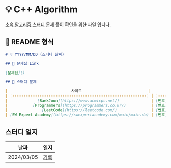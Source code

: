 # 💡 C++ Algorithm

[소속 알고리즘 스터디](https://www.notion.so/just-gomin/ad2bd5181fd74947ac4ea51f32636c62?pvs=4) 문제 풀이 확인을 위한 파일 입니다.

## 📌 README 형식

```md
# 💡 YYYY/MM/DD (스터디 날짜)

## 📌 문제집 Link

[문제집]()

## 📌 스터디 문제

|                            사이트                             |       번호       |    문제 이름     | 난이도 |       풀이       |
| :-----------------------------------------------------------: | :--------------: | :--------------: | :----: | :--------------: |
|             [BaekJoon](https://www.acmicpc.net/)              | [번호](번호링크) | [문제](문제링크) | 난이도 | [풀이](풀이링크) |
|           [Programmers](https://programmers.co.kr/)           | [번호](번호링크) | [문제](문제링크) | 난이도 | [풀이](풀이링크) |
|               [LeetCode](https://leetcode.com/)               | [번호](번호링크) | [문제](문제링크) | 난이도 | [풀이](풀이링크) |
| [SW Expert Academy](https://swexpertacademy.com/main/main.do) | [번호](번호링크) | [문제](문제링크) | 난이도 | [풀이](풀이링크) |
```

## 스터디 일지

|    날짜    |                 일지                  |
| :--------: | :-----------------------------------: |
| 2024/03/05 | [기록](./history/20240305.md) |
